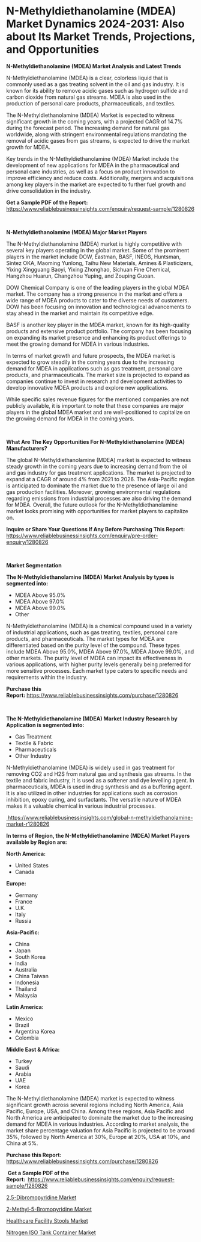 <p><h1>N-Methyldiethanolamine (MDEA) Market Dynamics 2024-2031: Also about Its Market Trends, Projections, and Opportunities</h1></p><p><strong>N-Methyldiethanolamine (MDEA) Market Analysis and Latest Trends</strong></p>
<p><p>N-Methyldiethanolamine (MDEA) is a clear, colorless liquid that is commonly used as a gas treating solvent in the oil and gas industry. It is known for its ability to remove acidic gases such as hydrogen sulfide and carbon dioxide from natural gas streams. MDEA is also used in the production of personal care products, pharmaceuticals, and textiles.</p><p>The N-Methyldiethanolamine (MDEA) Market is expected to witness significant growth in the coming years, with a projected CAGR of 14.7% during the forecast period. The increasing demand for natural gas worldwide, along with stringent environmental regulations mandating the removal of acidic gases from gas streams, is expected to drive the market growth for MDEA.</p><p>Key trends in the N-Methyldiethanolamine (MDEA) Market include the development of new applications for MDEA in the pharmaceutical and personal care industries, as well as a focus on product innovation to improve efficiency and reduce costs. Additionally, mergers and acquisitions among key players in the market are expected to further fuel growth and drive consolidation in the industry.</p></p>
<p><strong>Get a Sample PDF of the Report:&nbsp;</strong> <a href="https://www.reliablebusinessinsights.com/enquiry/request-sample/1280826">https://www.reliablebusinessinsights.com/enquiry/request-sample/1280826</a></p>
<p>&nbsp;</p>
<p><strong>N-Methyldiethanolamine (MDEA) Major Market Players</strong></p>
<p><p>The N-Methyldiethanolamine (MDEA) market is highly competitive with several key players operating in the global market. Some of the prominent players in the market include DOW, Eastman, BASF, INEOS, Huntsman, Sintez OKA, Maoming Yunlong, Taihu New Materials, Amines & Plasticizers, Yixing Xingguang Baoyi, Yixing Zhonghao, Sichuan Fine Chemical, Hangzhou Huarun, Changzhou Yuping, and Zouping Guoan.</p><p>DOW Chemical Company is one of the leading players in the global MDEA market. The company has a strong presence in the market and offers a wide range of MDEA products to cater to the diverse needs of customers. DOW has been focusing on innovation and technological advancements to stay ahead in the market and maintain its competitive edge.</p><p>BASF is another key player in the MDEA market, known for its high-quality products and extensive product portfolio. The company has been focusing on expanding its market presence and enhancing its product offerings to meet the growing demand for MDEA in various industries.</p><p>In terms of market growth and future prospects, the MDEA market is expected to grow steadily in the coming years due to the increasing demand for MDEA in applications such as gas treatment, personal care products, and pharmaceuticals. The market size is projected to expand as companies continue to invest in research and development activities to develop innovative MDEA products and explore new applications.</p><p>While specific sales revenue figures for the mentioned companies are not publicly available, it is important to note that these companies are major players in the global MDEA market and are well-positioned to capitalize on the growing demand for MDEA in the coming years.</p></p>
<p>&nbsp;</p>
<p><strong>What Are The Key Opportunities For N-Methyldiethanolamine (MDEA) Manufacturers?</strong></p>
<p><p>The global N-Methyldiethanolamine (MDEA) market is expected to witness steady growth in the coming years due to increasing demand from the oil and gas industry for gas treatment applications. The market is projected to expand at a CAGR of around 4% from 2021 to 2026. The Asia-Pacific region is anticipated to dominate the market due to the presence of large oil and gas production facilities. Moreover, growing environmental regulations regarding emissions from industrial processes are also driving the demand for MDEA. Overall, the future outlook for the N-Methyldiethanolamine market looks promising with opportunities for market players to capitalize on.</p></p>
<p><strong>Inquire or Share Your Questions If Any Before Purchasing This Report:</strong> <a href="https://www.reliablebusinessinsights.com/enquiry/pre-order-enquiry/1280826">https://www.reliablebusinessinsights.com/enquiry/pre-order-enquiry/1280826</a></p>
<p>&nbsp;</p>
<p><strong>Market Segmentation</strong></p>
<p><strong>The N-Methyldiethanolamine (MDEA) Market Analysis by types is segmented into:</strong></p>
<p><ul><li>MDEA Above 95.0%</li><li>MDEA Above 97.0%</li><li>MDEA Above 99.0%</li><li>Other</li></ul></p>
<p><p>N-Methyldiethanolamine (MDEA) is a chemical compound used in a variety of industrial applications, such as gas treating, textiles, personal care products, and pharmaceuticals. The market types for MDEA are differentiated based on the purity level of the compound. These types include MDEA Above 95.0%, MDEA Above 97.0%, MDEA Above 99.0%, and other markets. The purity level of MDEA can impact its effectiveness in various applications, with higher purity levels generally being preferred for more sensitive processes. Each market type caters to specific needs and requirements within the industry.</p></p>
<p><strong>Purchase this Report:&nbsp;</strong><a href="https://www.reliablebusinessinsights.com/purchase/1280826">https://www.reliablebusinessinsights.com/purchase/1280826</a></p>
<p>&nbsp;</p>
<p><strong>The N-Methyldiethanolamine (MDEA) Market Industry Research by Application is segmented into:</strong></p>
<p><ul><li>Gas Treatment</li><li>Textile & Fabric</li><li>Pharmaceuticals</li><li>Other Industry</li></ul></p>
<p><p>N-Methyldiethanolamine (MDEA) is widely used in gas treatment for removing CO2 and H2S from natural gas and synthesis gas streams. In the textile and fabric industry, it is used as a softener and dye levelling agent. In pharmaceuticals, MDEA is used in drug synthesis and as a buffering agent. It is also utilized in other industries for applications such as corrosion inhibition, epoxy curing, and surfactants. The versatile nature of MDEA makes it a valuable chemical in various industrial processes.</p></p>
<p><a href="https://www.reliablebusinessinsights.com/global-n-methyldiethanolamine-market-r1280826">&nbsp;https://www.reliablebusinessinsights.com/global-n-methyldiethanolamine-market-r1280826</a></p>
<p><strong>In terms of Region, the N-Methyldiethanolamine (MDEA) Market Players available by Region are:</strong></p>
<p>
    <p> <strong> North America: </strong>
        <ul>
            <li>United States</li>
            <li>Canada</li>
        </ul>
        </p> 
    <p> <strong> Europe: </strong>
        <ul>
            <li>Germany</li>
            <li>France</li>
            <li>U.K.</li>
            <li>Italy</li>
            <li>Russia</li>
        </ul>
        </p> 
    <p> <strong> Asia-Pacific: </strong>
        <ul>
            <li>China</li>
            <li>Japan</li>
            <li>South Korea</li>
            <li>India</li>
            <li>Australia</li>
            <li>China Taiwan</li>
            <li>Indonesia</li>
            <li>Thailand</li>
            <li>Malaysia</li>
        </ul>
        </p> 
    <p> <strong> Latin America: </strong>
        <ul>
            <li>Mexico</li>
            <li>Brazil</li>
            <li>Argentina Korea</li>
            <li>Colombia</li>
        </ul>
        </p> 
    <p> <strong> Middle East & Africa: </strong>
        <ul>
            <li>Turkey</li>
            <li>Saudi</li>
            <li>Arabia</li>
            <li>UAE</li>
            <li>Korea</li>
        </ul>
    </p>
    </p>
<p><p>The N-Methyldiethanolamine (MDEA) market is expected to witness significant growth across several regions including North America, Asia Pacific, Europe, USA, and China. Among these regions, Asia Pacific and North America are anticipated to dominate the market due to the increasing demand for MDEA in various industries. According to market analysis, the market share percentage valuation for Asia Pacific is projected to be around 35%, followed by North America at 30%, Europe at 20%, USA at 10%, and China at 5%.</p></p>
<p><strong>Purchase this Report: </strong><a href="https://www.reliablebusinessinsights.com/purchase/1280826">https://www.reliablebusinessinsights.com/purchase/1280826</a></p>
<p>&nbsp;<strong>Get a Sample PDF of the Report:&nbsp;&nbsp;</strong><a href="https://www.reliablebusinessinsights.com/enquiry/request-sample/1280826">https://www.reliablebusinessinsights.com/enquiry/request-sample/1280826</a></p>
<p><strong></strong></p>
<p><p><a href="https://github.com/michealerrygz/Market-Research-Report-List-1/blob/main/25-dibromopyridine-market.md">2,5-Dibromopyridine Market</a></p><p><a href="https://github.com/kairirfan6/Market-Research-Report-List-1/blob/main/2-methyl-5-bromopyridine-market.md">2-Methyl-5-Bromopyridine Market</a></p><p><a href="https://www.linkedin.com/pulse/emerging-trends-healthcare-facility-stools-market-global-outlook-959oc">Healthcare Facility Stools Market</a></p><p><a href="https://www.linkedin.com/pulse/nitrogen-iso-tank-container-market-research-report-forecast-growth-90opf">Nitrogen ISO Tank Container Market</a></p></p>